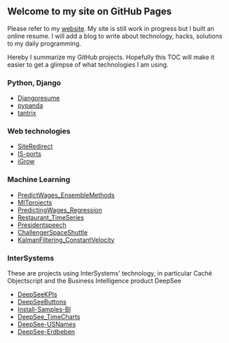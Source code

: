 ## Welcome to my site on GitHub Pages

Please refer to my [website](https://aless80.pythonanywhere.com/). My site is still work in progress but I built an online resume. I will add a blog to write about technology, hacks, solutions to my daily programming. 

Hereby I summarize my GitHub projects. Hopefully this TOC will make it easier to get a glimpse of what technologies I am using. 

### Python, Django
* [Djangoresume](https://github.com/aless80/Djangoresume)
* [pypanda](https://github.com/aless80/pypanda)
* [tantrix](https://github.com/aless80/tantrix)


### Web technologies
* [SiteRedirect](https://github.com/aless80/SiteRedirect)
* [IS-ports](https://github.com/aless80/IS-ports)
* [iGrow](https://github.com/aless80/iGrow)

### Machine Learning
* [PredictWages_EnsembleMethods](https://github.com/aless80/PredictWages_EnsembleMethods)
* [MITprojects](https://github.com/aless80/MITprojects)
* [PredictingWages_Regression](https://github.com/aless80/PredictingWages_Regression)
* [Restaurant_TimeSeries](https://github.com/aless80/Restaurant_TimeSeries)
* [Presidentspeech](https://github.com/aless80/Presidentspeech)
* [ChallengerSpaceShuttle](https://github.com/aless80/ChallengerSpaceShuttle)
* [KalmanFiltering_ConstantVelocity](https://github.com/aless80/KalmanFiltering_ConstantVelocity)

### InterSystems
These are projects using InterSystems' technology, in particular Caché Objectscript and the Business Intelligence product DeepSee

* [DeepSeeKPIs](https://github.com/aless80/DeepSeeKPIs)
* [DeepSeeButtons](https://github.com/aless80/DeepSeeButtons)
* [Install-Samples-BI](https://github.com/aless80/Install-Samples-BI)
* [DeepSee_TimeCharts](https://github.com/aless80/DeepSee_TimeCharts)
* [DeepSee-USNames](https://github.com/aless80/DeepSee-USNames)
* [DeepSee-Erdbeben](https://github.com/aless80/DeepSee-Erdbeben)
